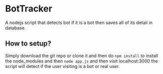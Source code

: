 # BotTracker
A nodejs script that detects bot if it is a bot then saves all of its detail in database.

## How to setup?
Simply download the git repo or clone it and then do `npm install` to install the node_modules and then `node app.js` and then visit localhost:3000 the script will detect if the user visiting
is a bot or real user.
